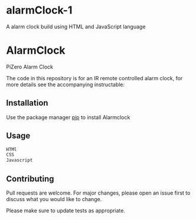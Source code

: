 # alarmClock-1
A alarm clock build using HTML and JavaScript language
# AlarmClock

PiZero Alarm Clock

The code in this repository is for an IR remote controlled alarm clock, for more details see the accompanying instructable:

## Installation

Use the package manager [pip](https://pip.pypa.io/en/stable/) to install Alarmclock

## Usage 

```python
HTMl
CSS
Javascript 

```

## Contributing
Pull requests are welcome. For major changes, please open an issue first to discuss what you would like to change.

Please make sure to update tests as appropriate.

